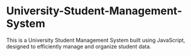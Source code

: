 # University-Student-Management-System
This is a University Student Management System built using JavaScript, designed to efficiently manage and organize student data.
